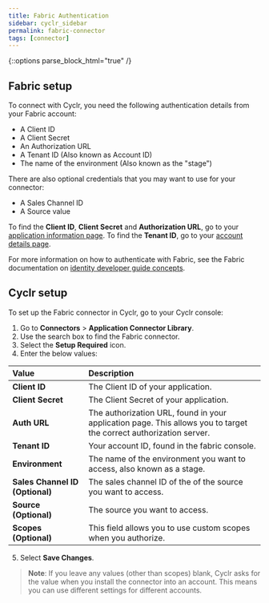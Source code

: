```yaml
---
title: Fabric Authentication
sidebar: cyclr_sidebar
permalink: fabric-connector
tags: [connector]
---
```

{::options parse_block_html="true" /}
<section class="card">

## Fabric setup

To connect with Cyclr, you need the following authentication details from your Fabric account:

*  A Client ID
*  A Client Secret
*  An Authorization URL
*  A Tenant ID (Also known as Account ID)
*  The name of the environment (Also known as the "stage")

There are also optional credentials that you may want to use for your connector:

*  A Sales Channel ID
*  A Source value

To find the **Client ID**, **Client Secret** and **Authorization URL**, go to your [application information page](https://live.copilot.fabric.inc/home/developer-tools/app/api/). To find the **Tenant ID**, go to your [account details page](https://live.copilot.fabric.inc/home/account-details).

For more information on how to authenticate with Fabric, see the Fabric documentation on [identity developer guide concepts](https://developer.fabric.inc/reference/identity-developer-guide-concepts).

</section>
<section class="card">

## Cyclr setup

To set up the Fabric connector in Cyclr, go to your Cyclr console:

1. Go to **Connectors** > **Application Connector Library**.
2. Use the search box to find the Fabric connector.
3. Select the **Setup Required** icon.
4. Enter the below values:

| **Value**          | **Description**                             |
| :----------------- | :------------------------------------------ |
| **Client ID**   | The Client ID of your application.      |
| **Client Secret**   | The Client Secret of your application.   |
| **Auth URL**| The authorization URL, found in your application page. This allows you to target the correct authorization server.      |
| **Tenant ID**| Your account ID, found in the fabric console.       |
| **Environment**| The name of the environment you want to access, also known as a stage.       |
| **Sales Channel ID (Optional)**| The sales channel ID of the of the source you want to access.       |
| **Source (Optional)**| The source you want to access.       |
| **Scopes (Optional)**| This field allows you to use custom scopes when you authorize.      |

5. Select **Save Changes**.

> **Note**: If you leave any values (other than scopes) blank, Cyclr asks for the value when you install the connector into an account. This means you can use different settings for different accounts.

</section>
